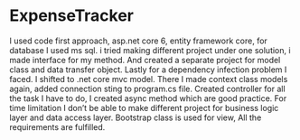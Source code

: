 # ExpenseTracker
I used code first approach, asp.net core 6, entity framework core, for database I used ms sql.  i tried making different project under one solution, i made interface for my method. And created a separate project for model class and data transfer object. Lastly for a dependency infection problem I faced. I shifted to .net core mvc model. There I made context class models again, added connection sting to program.cs file. Created controller for all the task I have to do, I created async method which are good practice. For time limitation I don’t be able to make different project for business logic layer and data access layer. Bootstrap class is used for view, All the requirements are fulfilled. 
